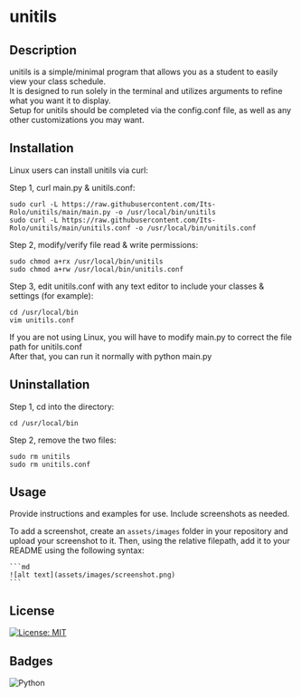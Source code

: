 # unitils

## Description

unitils is a simple/minimal program that allows you as a student to easily view your class schedule.  
It is designed to run solely in the terminal and utilizes arguments to refine what you want it to display.  
Setup for unitils should be completed via the config.conf file, as well as any other customizations you may want.  

## Installation

Linux users can install unitils via curl:

Step 1, curl main.py & unitils.conf:
```
sudo curl -L https://raw.githubusercontent.com/Its-Rolo/unitils/main/main.py -o /usr/local/bin/unitils
sudo curl -L https://raw.githubusercontent.com/Its-Rolo/unitils/main/unitils.conf -o /usr/local/bin/unitils.conf
```
Step 2, modify/verify file read & write permissions:
```
sudo chmod a+rx /usr/local/bin/unitils
sudo chmod a+rw /usr/local/bin/unitils.conf
```
Step 3, edit unitils.conf with any text editor to include your classes & settings (for example):
```
cd /usr/local/bin
vim unitils.conf
```

If you are not using Linux, you will have to modify main.py to correct the file path for unitils.conf  
After that, you can run it normally with python main.py

## Uninstallation

Step 1, cd into the directory:
```
cd /usr/local/bin
```
Step 2, remove the two files:
```
sudo rm unitils
sudo rm unitils.conf
```

## Usage

Provide instructions and examples for use. Include screenshots as needed.

To add a screenshot, create an `assets/images` folder in your repository and upload your screenshot to it. Then, using the relative filepath, add it to your README using the following syntax:

    ```md
    ![alt text](assets/images/screenshot.png)
    ```

## License

[![License: MIT](https://img.shields.io/badge/License-MIT-yellow.svg)](https://opensource.org/licenses/MIT)

## Badges

![Python](https://img.shields.io/badge/Python-3.x-blue?logo=python&logoColor=white)
